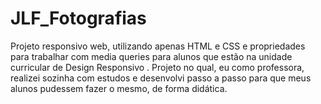 # JLF_Fotografias
Projeto responsivo web, utilizando apenas HTML e CSS e propriedades para trabalhar com media queries para alunos que estão na unidade curricular de Design Responsivo . Projeto no qual, eu como professora, realizei sozinha com estudos e desenvolvi passo a passo para que meus alunos pudessem fazer o mesmo, de forma didática.
